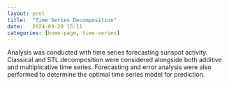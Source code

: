 ```yaml
---
layout: post
title:  "Time Series Decomposition"
date:   2024-09-20 15:11
categories: [home-page, time-series]
---
```


Analysis was conducted with time series forecasting sunspot activity. Classical and STL decomposition were considered alongside both additive and multiplicative time series. Forecasting and error analysis were also performed to determine the optimal time series model for prediction. 


